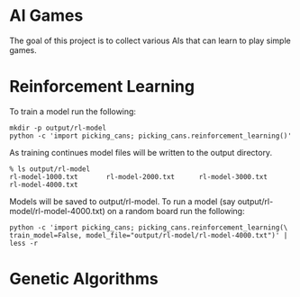 # AI Games

The goal of this project is to collect various AIs that can learn to play simple
games.

# Reinforcement Learning

To train a model run the following:
```
mkdir -p output/rl-model
python -c 'import picking_cans; picking_cans.reinforcement_learning()'
```

As training continues model files will be written to the output directory.
```
% ls output/rl-model
rl-model-1000.txt       rl-model-2000.txt      rl-model-3000.txt      rl-model-4000.txt
```
Models will be saved to output/rl-model. To run a model (say
output/rl-model/rl-model-4000.txt) on a random board run the following:
```
python -c 'import picking_cans; picking_cans.reinforcement_learning(\
train_model=False, model_file="output/rl-model/rl-model-4000.txt")' | less -r
```

# Genetic Algorithms
